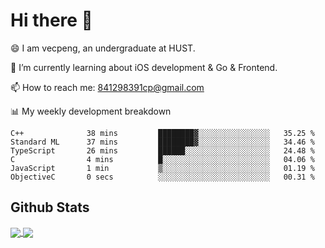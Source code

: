 
# Hi there 👋
😄 I am vecpeng, an undergraduate at HUST.

🌱 I’m currently learning about iOS development & Go & Frontend.

📫 How to reach me: 841298391cp@gmail.com

📊 My weekly development breakdown
<!--START_SECTION:waka-->

```text
C++              38 mins         ████████▓░░░░░░░░░░░░░░░░   35.25 %
Standard ML      37 mins         ████████▓░░░░░░░░░░░░░░░░   34.46 %
TypeScript       26 mins         ██████░░░░░░░░░░░░░░░░░░░   24.48 %
C                4 mins          █░░░░░░░░░░░░░░░░░░░░░░░░   04.06 %
JavaScript       1 min           ▒░░░░░░░░░░░░░░░░░░░░░░░░   01.19 %
ObjectiveC       0 secs          ░░░░░░░░░░░░░░░░░░░░░░░░░   00.31 %
```

<!--END_SECTION:waka-->

## Github Stats
<a href="https://github.com/anuraghazra/github-readme-stats">
  <img align="center" src="https://github-readme-stats.vercel.app/api?username=vecpeng&count_private=true&hide=stars" />
</a>
<a href="https://github.com/anuraghazra/convoychat">
  <img align="center" src="https://github-readme-stats.vercel.app/api/top-langs/?username=vecpeng&layout=compact" />
</a>
